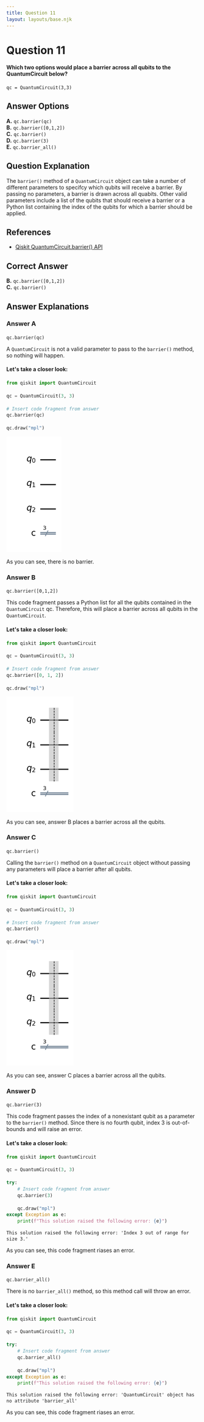 ```yaml
---
title: Question 11
layout: layouts/base.njk
---
```

# Question 11

#### Which two options would place a barrier across all qubits to the QuantumCircuit below?

    qc = QuantumCircuit(3,3)


## Answer Options

**A.** `qc.barrier(qc)`  
**B.** `qc.barrier([0,1,2])`  
**C.** `qc.barrier()`  
**D.** `qc.barrier(3)`  
**E.** `qc.barrier_all()`  

## Question Explanation

The `barrier()` method of a `QuantumCircuit` object can take a number of different parameters to specifcy which qubits will receive a barrier.
By passing no parameters, a barrier is drawn across all quabits.
Other valid parameters include a list of the qubits that should receive a barrier or a Python list containing the index of the qubits for which a barrier should be applied.

## References

* [Qiskit QuantumCircuit.barrier() API](https://qiskit.org/documentation/stubs/qiskit.circuit.QuantumCircuit.barrier.html#qiskit.circuit.QuantumCircuit.barrier)

## Correct Answer

**B.** `qc.barrier([0,1,2])`  
**C.** `qc.barrier()`  

## Answer Explanations

### Answer A

`qc.barrier(qc)`  

A `QuantumCircuit` is not a valid parameter to pass to the `barrier()` method, so nothing will happen.

#### Let's take a closer look:


```python
from qiskit import QuantumCircuit

qc = QuantumCircuit(3, 3)

# Insert code fragment from answer
qc.barrier(qc)

qc.draw("mpl")
```




    
![png](Question-11_files/Question-11_11_0.png)
    



As you can see, there is no barrier.

### Answer B

`qc.barrier([0,1,2])`  

This code fragment passes a Python list for all the qubits contained in the `QuantumCircuit` qc.
Therefore, this will place a barrier across all qubits in the `QuantumCircuit`.

#### Let's take a closer look:


```python
from qiskit import QuantumCircuit

qc = QuantumCircuit(3, 3)

# Insert code fragment from answer
qc.barrier([0, 1, 2])

qc.draw("mpl")
```




    
![png](Question-11_files/Question-11_15_0.png)
    



As you can see, answer B places a barrier across all the qubits.

### Answer C

`qc.barrier()` 

Calling the `barrier()` method on a `QuantumCircuit` object without passing any parameters will place a barrier after all qubits.

#### Let's take a closer look:


```python
from qiskit import QuantumCircuit

qc = QuantumCircuit(3, 3)

# Insert code fragment from answer
qc.barrier()

qc.draw("mpl")
```




    
![png](Question-11_files/Question-11_19_0.png)
    



As you can see, answer C places a barrier across all the qubits.

### Answer D

`qc.barrier(3)`

This code fragment passes the index of a nonexistant qubit as a parameter to the  `barrier()` method.
Since there is no fourth qubit, index 3 is out-of-bounds and will raise an error.

#### Let's take a closer look:


```python
from qiskit import QuantumCircuit

qc = QuantumCircuit(3, 3)

try:
    # Insert code fragment from answer
    qc.barrier(3)

    qc.draw("mpl")
except Exception as e:
    print(f"This solution raised the following error: {e}")
```

    This solution raised the following error: 'Index 3 out of range for size 3.'


As you can see, this code fragment riases an error.

### Answer E

`qc.barrier_all()`

There is no `barrier_all()` method, so this method call will throw an error.

#### Let's take a closer look:


```python
from qiskit import QuantumCircuit

qc = QuantumCircuit(3, 3)

try:
    # Insert code fragment from answer
    qc.barrier_all()

    qc.draw("mpl")
except Exception as e:
    print(f"This solution raised the following error: {e}")
```

    This solution raised the following error: 'QuantumCircuit' object has no attribute 'barrier_all'


As you can see, this code fragment riases an error.
